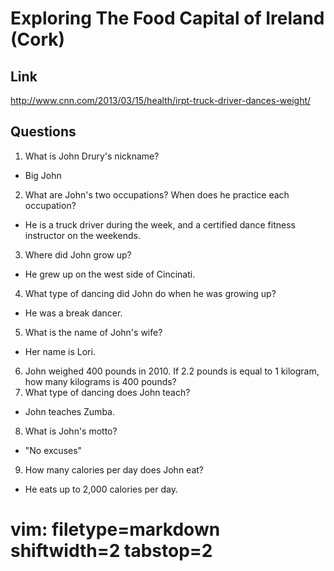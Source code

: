 # Exploring The Food Capital of Ireland (Cork) #

## Link ##
http://www.cnn.com/2013/03/15/health/irpt-truck-driver-dances-weight/

## Questions ##
1. What is John Drury's nickname?
  - Big John
2. What are John's two occupations?  When does he practice each occupation?
  - He is a truck driver during the week, and a certified dance fitness
    instructor on the weekends.
3. Where did John grow up?
  - He grew up on the west side of Cincinati.
4. What type of dancing did John do when he was growing up?
  - He was a break dancer.
5. What is the name of John's wife?
  - Her name is Lori.
6. John weighed 400 pounds in 2010.  If 2.2 pounds is equal to 1 kilogram, how
  many kilograms is 400 pounds?
7. What type of dancing does John teach?
  - John teaches Zumba.
8. What is John's motto?
  - "No excuses"
9. How many calories per day does John eat?
  - He eats up to 2,000 calories per day.

# vim: filetype=markdown shiftwidth=2 tabstop=2
